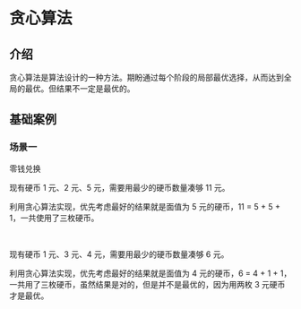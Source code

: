 <script setup>
import { loginRead } from '@/utils/login-read'

loginRead('j30023')
</script>

# <AppCode code="75" /> 贪心算法

<ClientOnly><AppRead code="j30023" /></ClientOnly>

## 介绍

贪心算法是算法设计的一种方法。期盼通过每个阶段的局部最优选择，从而达到全局的最优。但结果不一定是最优的。

## 基础案例

### 场景一

零钱兑换

现有硬币 1 元、2 元、5 元，需要用最少的硬币数量凑够 11 元。

利用贪心算法实现，优先考虑最好的结果就是面值为 5 元的硬币，11 = 5 + 5 + 1，一共使用了三枚硬币。

<br />

现有硬币 1 元、3 元、4 元，需要用最少的硬币数量凑够 6 元。

利用贪心算法实现，优先考虑最好的结果就是面值为 4 元的硬币，6 = 4 + 1 + 1，一共用了三枚硬币，虽然结果是对的，但是并不是最优的，因为用两枚 3 元硬币才是最优。

<AppComment />
